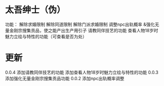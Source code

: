 # 太吾绅士（伪）
功能：
解除求婚限制
解除同道限制
解除门派求婚限制
调整npc出轨概率
&强化无量金刚宗搜集贡品，使之能产出生产用引子
请教同伴技艺的功能
查看人物18岁时魅力立绘与特性的功能（可查看是否为处）
# 更新
0.0.4
添加请教同伴技艺的功能
添加查看人物18岁时魅力立绘与特性的功能
0.0.3
添加强化无量金刚宗搜集贡品功能
0.0.2
添加npc出轨概率调整